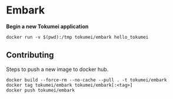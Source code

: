 # Embark

**Begin a new Tokumei application**

```
docker run -v $(pwd):/tmp tokumei/embark hello_tokumei
```

## Contributing

Steps to push a new image to docker hub.

```
docker build --force-rm --no-cache --pull . -t tokumei/embark
docker tag tokumei/embark tokumei/embark[:<tag>]
docker push tokumei/embark
```
